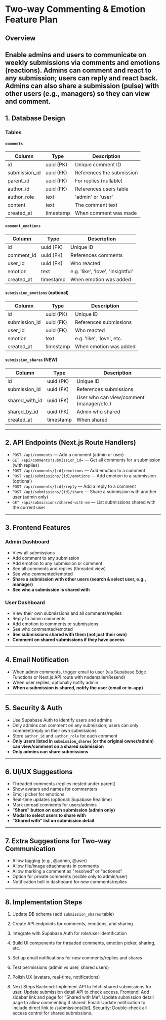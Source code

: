# Two-way Commenting & Emotion Feature Plan

## Overview
Enable admins and users to communicate on weekly submissions via comments and emotions (reactions). Admins can comment and react to any submission; users can reply and react back. Admins can also share a submission (pulse) with other users (e.g., managers) so they can view and comment. 
---

## 1. Database Design

### Tables

#### `comments`
| Column        | Type         | Description                        |
|--------------|--------------|------------------------------------|
| id           | uuid (PK)    | Unique comment ID                  |
| submission_id| uuid (FK)    | References the submission          |
| parent_id    | uuid (FK)    | For replies (nullable)             |
| author_id    | uuid (FK)    | References users table             |
| author_role  | text         | 'admin' or 'user'                  |
| content      | text         | The comment text                   |
| created_at   | timestamp    | When comment was made              |

#### `comment_emotions`
| Column      | Type         | Description                        |
|-------------|--------------|------------------------------------|
| id          | uuid (PK)    | Unique ID                          |
| comment_id  | uuid (FK)    | References comments                |
| user_id     | uuid (FK)    | Who reacted                        |
| emotion     | text         | e.g. 'like', 'love', 'insightful'  |
| created_at  | timestamp    | When emotion was added             |

#### `submission_emotions` (optional)
| Column        | Type         | Description                        |
|---------------|--------------|------------------------------------|
| id            | uuid (PK)    | Unique ID                          |
| submission_id | uuid (FK)    | References submissions             |
| user_id       | uuid (FK)    | Who reacted                        |
| emotion       | text         | e.g. 'like', 'love', etc.          |
| created_at    | timestamp    | When emotion was added             |

#### `submission_shares` (NEW)
| Column         | Type         | Description                              |
|----------------|--------------|------------------------------------------|
| id             | uuid (PK)    | Unique ID                                |
| submission_id  | uuid (FK)    | References submissions                   |
| shared_with_id | uuid (FK)    | User who can view/comment (manager/etc.) |
| shared_by_id   | uuid (FK)    | Admin who shared                         |
| created_at     | timestamp    | When shared                              |

---

## 2. API Endpoints (Next.js Route Handlers)
- `POST /api/comments` — Add a comment (admin or user)
- `GET /api/comments?submission_id=` — Get all comments for a submission (with replies)
- `POST /api/comments/[id]/emotions` — Add emotion to a comment
- `POST /api/submissions/[id]/emotions` — Add emotion to a submission (optional)
- `POST /api/comments/[id]/reply` — Add a reply to a comment
- `POST /api/submissions/[id]/share` — Share a submission with another user (admin only)
- `GET /api/submissions/shared-with-me` — List submissions shared with the current user

---

## 3. Frontend Features

### Admin Dashboard
- View all submissions
- Add comment to any submission
- Add emotion to any submission or comment
- See all comments and replies (threaded view)
- See who commented/emoted
- **Share a submission with other users (search & select user, e.g., manager)**
- **See who a submission is shared with**

### User Dashboard
- View their own submissions and all comments/replies
- Reply to admin comments
- Add emotion to comments or submissions
- See who commented/emoted
- **See submissions shared with them (not just their own)**
- **Comment on shared submissions if they have access**

---

## 4. Email Notification
- When admin comments, trigger email to user (via Supabase Edge Functions or Next.js API route with nodemailer/Resend)
- When user replies, optionally notify admin
- **When a submission is shared, notify the user (email or in-app)**

---

## 5. Security & Auth
- Use Supabase Auth to identify users and admins
- Only admins can comment on any submission; users can only comment/reply on their own submissions
- Store `author_id` and `author_role` for each comment
- **Only users listed in `submission_shares` (or the original owner/admin) can view/comment on a shared submission**
- **Only admins can share submissions**

---

## 6. UI/UX Suggestions
- Threaded comments (replies nested under parent)
- Show avatars and names for commenters
- Emoji picker for emotions
- Real-time updates (optional: Supabase Realtime)
- Mark unread comments for users/admins
- **"Share" button on each submission (admin only)**
- **Modal to select users to share with**
- **"Shared with" list on submission detail**

---

## 7. Extra Suggestions for Two-way Communication
- Allow tagging (e.g., @admin, @user)
- Allow file/image attachments in comments
- Allow marking a comment as "resolved" or "actioned"
- Option for private comments (visible only to admin/user)
- Notification bell in dashboard for new comments/replies

---

## 8. Implementation Steps
1. Update DB schema (add `submission_shares` table)
2. Create API endpoints for comments, emotions, and sharing
3. Integrate with Supabase Auth for role/user identification
4. Build UI components for threaded comments, emotion picker, sharing, etc.
5. Set up email notifications for new comments/replies and shares
6. Test permissions (admin vs user, shared users)
7. Polish UX (avatars, real-time, notifications) 



5. Next Steps
Backend:
Implement API to fetch shared submissions for user.
Update submission detail API to check access.
Frontend:
Add sidebar link and page for “Shared with Me”.
Update submission detail page to allow commenting if shared.
Email:
Update notification to include direct link to /submissions/[id].
Security:
Double-check all access control for shared submissions.